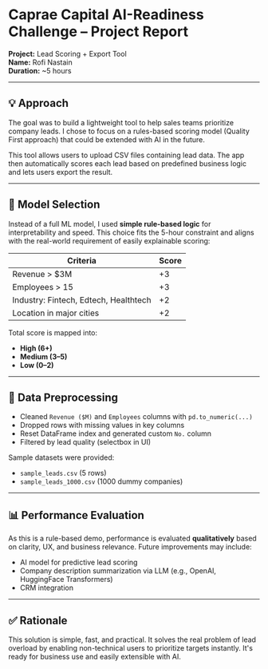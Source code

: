 # Caprae Capital AI-Readiness Challenge – Project Report

**Project:** Lead Scoring + Export Tool  
**Name:** Rofi Nastain  
**Duration:** ~5 hours  

---

## 💡 Approach
The goal was to build a lightweight tool to help sales teams prioritize company leads. I chose to focus on a rules-based scoring model (Quality First approach) that could be extended with AI in the future.

This tool allows users to upload CSV files containing lead data. The app then automatically scores each lead based on predefined business logic and lets users export the result.

---

## 🧠 Model Selection
Instead of a full ML model, I used **simple rule-based logic** for interpretability and speed. This choice fits the 5-hour constraint and aligns with the real-world requirement of easily explainable scoring:

| Criteria                  | Score |
|---------------------------|-------|
| Revenue > $3M             | +3    |
| Employees > 15            | +3    |
| Industry: Fintech, Edtech, Healthtech | +2    |
| Location in major cities  | +2    |

Total score is mapped into:
- **High (6+)**
- **Medium (3–5)**
- **Low (0–2)**

---

## 🧹 Data Preprocessing
- Cleaned `Revenue ($M)` and `Employees` columns with `pd.to_numeric(...)`
- Dropped rows with missing values in key columns
- Reset DataFrame index and generated custom `No.` column
- Filtered by lead quality (selectbox in UI)

Sample datasets were provided:
- `sample_leads.csv` (5 rows)
- `sample_leads_1000.csv` (1000 dummy companies)

---

## 📊 Performance Evaluation
As this is a rule-based demo, performance is evaluated **qualitatively** based on clarity, UX, and business relevance. Future improvements may include:
- AI model for predictive lead scoring
- Company description summarization via LLM (e.g., OpenAI, HuggingFace Transformers)
- CRM integration

---

## ✅ Rationale
This solution is simple, fast, and practical. It solves the real problem of lead overload by enabling non-technical users to prioritize targets instantly. It's ready for business use and easily extensible with AI.
